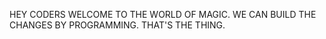 HEY CODERS WELCOME TO THE WORLD OF MAGIC.
WE CAN BUILD THE CHANGES BY PROGRAMMING.
THAT'S THE THING.
